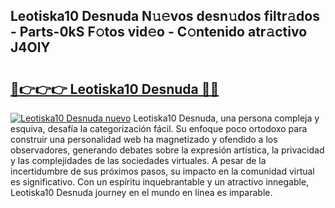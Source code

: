 ## Leotiska10 Desnuda N𝚞𝚎vos desn𝚞dos filtr𝚊dos - Parts-0kS F𝚘tos vid𝚎o - C𝚘ntenido atr𝚊ctivo J4OlY

# <h2><a href="http://mbcfk8.tromn.icu/?c=Leotiska10+Desnuda">🔗👉👉👉 Leotiska10 Desnuda 🔗🔗</a></h2>

[![Leotiska10 Desnuda nuevo](https://i.imgur.com/pEAQMta.gif)](http://mbcfk8.tromn.icu/?c=Leotiska10+Desnuda)
Leotiska10 Desnuda, una persona compleja y esquiva, desafía la categorización fácil. Su enfoque poco ortodoxo para construir una personalidad web ha magnetizado y ofendido a los observadores, generando debates sobre la expresión artística, la privacidad y las complejidades de las sociedades virtuales. A pesar de la incertidumbre de sus próximos pasos, su impacto en la comunidad virtual es significativo. Con un espíritu inquebrantable y un atractivo innegable, Leotiska10 Desnuda journey en el mundo en línea es imparable.
